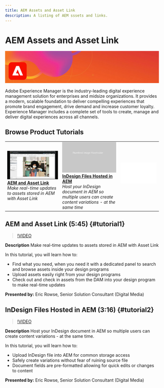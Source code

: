 ```yaml
---
title: AEM Assets and Asset Link
description: A listing of AEM sssets and links.
---
```


# AEM Assets and Asset Link

![Tutorial Hero Image](../assets/AEM.jpg)

Adobe Experience Manager is the industry-leading digital experience management solution for enterprises and midsize organizations. It provides a modern, scalable foundation to deliver compelling experiences that promote brand engagement, drive demand and increase customer loyalty. Experience Manager includes a complete set of tools to create, manage and deliver digital experiences across all channels.

## Browse Product Tutorials

<table>
<tr>
 <td>
   <a href="aem.md#tutorial1">
      <img alt="AEM and Asset Link" src="../assets/aem_assetlink_rowse_thumbnail.jpg" />
   </a>
    <div>
   <a href="aem.md#tutorial1"><strong>AEM and Asset Link</strong></a>
    </div>
    <em>Make real-time updates to assets stored in AEM with Asset Link</em>
    <br>
  </td>
   <td>
   <a href="aem.md#tutorial2">
      <img alt="InDesign Files Hosted in AEM" src="../assets//table_placeholder.png" />
   </a>
    <div>
   <a href="aem.md#tutorial2"><strong>InDesign Files Hosted in AEM</strong></a>
    </div>
    <em>Host your InDesign document in AEM so multiple users can create content variations - at the same time</em>
    <br>
  </td>
  <td>
    <img alt="Spacer" src="../assets/Whitespacer.png" />
    <div>
    <br>
  </td>
</tr>
</table>

## AEM and Asset Link (5:45) {#tutorial1}

>[!VIDEO](https://video.tv.adobe.com/v/326828?hidetitle=true)

**Description**
Make real-time updates to assets stored in AEM with Asset Link

In this tutorial, you will learn how to:
* Find what you need, when you need it with a dedicated panel to search and browse assets inside your design programs
* Upload assets easily right from your design programs
* Check out and check in assets from the DAM into your design program to make real-time updates

**Presented by:**
Eric Rowse, Senior Solution Consultant (Digital Media)

## InDesign Files Hosted in AEM (3:16) {#tutorial2}

>[!VIDEO](https://video.tv.adobe.com/v/326829?hidetitle=true)

**Description**
Host your InDesign document in AEM so multiple users can create content variations - at the same time.

In this tutorial, you will learn how to:
* Upload InDesign file into AEM for common storage access
* Safely create variations without fear of ruining source file
* Document fields are pre-formatted allowing for quick edits or changes to content

**Presented by:**
Eric Rowse, Senior Solution Consultant (Digital Media)
